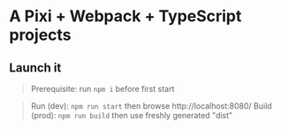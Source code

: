 # A Pixi + Webpack + TypeScript projects



## Launch it

> Prerequisite:
> run `npm i` before first start

>Run (dev): `npm run start` then browse http://localhost:8080/ 
>Build (prod): `npm run build` then use freshly generated "dist" 
